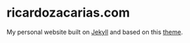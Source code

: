 # ricardozacarias.com

My personal website built on [Jekyll](https://jekyllrb.com/) and based on this [theme](http://jekyllthemes.org/themes/PlainWhite-Jekyll/).